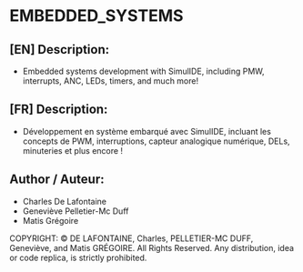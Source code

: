 # EMBEDDED_SYSTEMS

## [EN] Description:
- Embedded systems development with SimulIDE, including PMW, interrupts, ANC, LEDs, timers, and much more!

## [FR] Description:
- Développement en système embarqué avec SimulIDE, incluant les concepts de PWM, interruptions, capteur analogique numérique, DELs, minuteries et plus encore !

## Author / Auteur:
- Charles De Lafontaine
- Geneviève Pelletier-Mc Duff
- Matis Grégoire

COPYRIGHT: 
© DE LAFONTAINE, Charles, PELLETIER-MC DUFF, Geneviève, and Matis GRÉGOIRE. All Rights Reserved. Any distribution, idea or code replica, is strictly prohibited.

